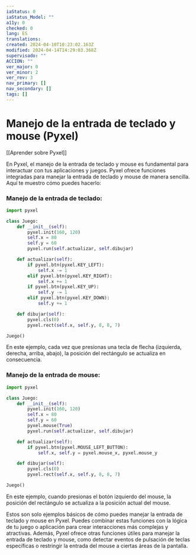```yaml
---
iaStatus: 0
iaStatus_Model: ""
a11y: 0
checked: 0
lang: ES
translations: 
created: 2024-04-10T10:23:02.163Z
modified: 2024-04-14T14:29:03.368Z
supervisado: ""
ACCION: ""
ver_major: 0
ver_minor: 2
ver_rev: 3
nav_primary: []
nav_secondary: []
tags: []
---
```

# Manejo de la entrada de teclado y mouse (Pyxel)

[[Aprender sobre Pyxel]]

En Pyxel, el manejo de la entrada de teclado y mouse es fundamental para interactuar con tus aplicaciones y juegos. Pyxel ofrece funciones integradas para manejar la entrada de teclado y mouse de manera sencilla. Aquí te muestro cómo puedes hacerlo:

### Manejo de la entrada de teclado:

```python
import pyxel

class Juego:
    def __init__(self):
        pyxel.init(160, 120)
        self.x = 80
        self.y = 60
        pyxel.run(self.actualizar, self.dibujar)

    def actualizar(self):
        if pyxel.btn(pyxel.KEY_LEFT):
            self.x -= 1
        elif pyxel.btn(pyxel.KEY_RIGHT):
            self.x += 1
        if pyxel.btn(pyxel.KEY_UP):
            self.y -= 1
        elif pyxel.btn(pyxel.KEY_DOWN):
            self.y += 1

    def dibujar(self):
        pyxel.cls(0)
        pyxel.rect(self.x, self.y, 8, 8, 7)

Juego()
```

En este ejemplo, cada vez que presionas una tecla de flecha (izquierda, derecha, arriba, abajo), la posición del rectángulo se actualiza en consecuencia.

### Manejo de la entrada de mouse:

```python
import pyxel

class Juego:
    def __init__(self):
        pyxel.init(160, 120)
        self.x = 80
        self.y = 60
        pyxel.mouse(True)
        pyxel.run(self.actualizar, self.dibujar)

    def actualizar(self):
        if pyxel.btn(pyxel.MOUSE_LEFT_BUTTON):
            self.x, self.y = pyxel.mouse_x, pyxel.mouse_y

    def dibujar(self):
        pyxel.cls(0)
        pyxel.rect(self.x, self.y, 8, 8, 7)

Juego()
```

En este ejemplo, cuando presionas el botón izquierdo del mouse, la posición del rectángulo se actualiza a la posición actual del mouse.

Estos son solo ejemplos básicos de cómo puedes manejar la entrada de teclado y mouse en Pyxel. Puedes combinar estas funciones con la lógica de tu juego o aplicación para crear interacciones más complejas y atractivas. Además, Pyxel ofrece otras funciones útiles para manejar la entrada de teclado y mouse, como detectar eventos de pulsación de teclas específicas o restringir la entrada del mouse a ciertas áreas de la pantalla.